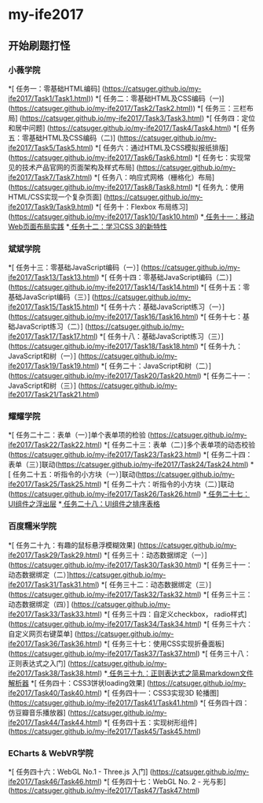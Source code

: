 ﻿# my-ife2017
## 开始刷题打怪
### 小薇学院 
*[ 任务一：零基础HTML编码]    (https://catsuger.github.io/my-ife2017/Task1/Task1.html))
*[ 任务二：零基础HTML及CSS编码（一)]  (https://catsuger.github.io/my-ife2017/Task2/Task2.html))
*[ 任务三：三栏布局]  (https://catsuger.github.io/my-ife2017/Task3/Task3.html)
*[ 任务四：定位和居中问题]  (https://catsuger.github.io/my-ife2017/Task4/Task4.html)
*[ 任务五：零基础HTML及CSS编码（二)] (https://catsuger.github.io/my-ife2017/Task5/Task5.html)
*[ 任务六：通过HTML及CSS模拟报纸排版] (https://catsuger.github.io/my-ife2017/Task6/Task6.html)
*[ 任务七：实现常见的技术产品官网的页面架构及样式布局] (https://catsuger.github.io/my-ife2017/Task7/Task7.html)
*[ 任务八：响应式网格（栅格化）布局] (https://catsuger.github.io/my-ife2017/Task8/Task8.html)
*[ 任务九：使用HTML/CSS实现一个复杂页面] (https://catsuger.github.io/my-ife2017/Task9/Task9.html)
*[ 任务十：Flexbox 布局练习] (https://catsuger.github.io/my-ife2017/Task10/Task10.html)
*[ 任务十一：移动Web页面布局实践](https://catsuger.github.io/my-ife2017/Task11/Task11.html)
*[ 任务十二：学习CSS 3的新特性](https://catsuger.github.io/my-ife2017/Task12/Task12.html)
### 斌斌学院
*[ 任务十三：零基础JavaScript编码（一）] (https://catsuger.github.io/my-ife2017/Task13/Task13.html)
*[ 任务十四：零基础JavaScript编码（二）] (https://catsuger.github.io/my-ife2017/Task14/Task14.html)
*[ 任务十五：零基础JavaScript编码（三）] (https://catsuger.github.io/my-ife2017/Task15/Task15.html)
*[ 任务十六：基础JavaScript练习（一）] (https://catsuger.github.io/my-ife2017/Task16/Task16.html)
*[ 任务十七：基础JavaScript练习（二）] (https://catsuger.github.io/my-ife2017/Task17/Task17.html)
*[ 任务十八：基础JavaScript练习（三）] (https://catsuger.github.io/my-ife2017/Task18/Task18.html)
*[ 任务十九：JavaScript和树（一）] (https://catsuger.github.io/my-ife2017/Task19/Task19.html)
*[ 任务二十：JavaScript和树（二）] (https://catsuger.github.io/my-ife2017/Task20/Task20.html)
*[ 任务二十一：JavaScript和树（三）] (https://catsuger.github.io/my-ife2017/Task21/Task21.html)
### 耀耀学院
*[ 任务二十二：表单（一）]单个表单项的检验 (https://catsuger.github.io/my-ife2017/Task22/Task22.html)
*[ 任务二十三：表单（二）]多个表单项的动态校验 (https://catsuger.github.io/my-ife2017/Task23/Task23.html)
*[ 任务二十四：表单（三）]联动(https://catsuger.github.io/my-ife2017/Task24/Task24.html)
*[ 任务二十五：听指令的小方块（一）]联动(https://catsuger.github.io/my-ife2017/Task25/Task25.html)
*[ 任务二十六：听指令的小方块（二）]联动(https://catsuger.github.io/my-ife2017/Task26/Task26.html)
*[ 任务二十七：UI组件之浮出层](https://catsuger.github.io/my-ife2017/Task27/Task27.html)
*[ 任务二十八：UI组件之排序表格](https://catsuger.github.io/my-ife2017/Task28/Task28.html)
### 百度糯米学院
*[ 任务二十九：有趣的鼠标悬浮模糊效果] (https://catsuger.github.io/my-ife2017/Task29/Task29.html)
*[ 任务三十：动态数据绑定（一）] (https://catsuger.github.io/my-ife2017/Task30/Task30.html)
*[ 任务三十一：动态数据绑定（二）]https://catsuger.github.io/my-ife2017/Task31/Task31.html)
*[ 任务三十二：动态数据绑定（三）] (https://catsuger.github.io/my-ife2017/Task32/Task32.html)
*[ 任务三十三：动态数据绑定（四）] (https://catsuger.github.io/my-ife2017/Task33/Task33.html)
*[ 任务三十四：自定义checkbox， radio样式] (https://catsuger.github.io/my-ife2017/Task34/Task34.html)
*[ 任务三十六：自定义网页右键菜单] (https://catsuger.github.io/my-ife2017/Task36/Task36.html)
*[ 任务三十七：使用CSS实现折叠面板] (https://catsuger.github.io/my-ife2017/Task37/Task37.html)
*[ 任务三十八：正则表达式之入门] (https://catsuger.github.io/my-ife2017/Task38/Task38.html)
*[ 任务三十九：正则表达式之简易markdown文件解析器](https://catsuger.github.io/my-ife2017/Task39/Task39.html)
*[ 任务四十：CSS3饼状loading效果] (https://catsuger.github.io/my-ife2017/Task40/Task40.html)
*[ 任务四十一：CSS3实现3D 轮播图] (https://catsuger.github.io/my-ife2017/Task41/Task41.html)
*[ 任务四十四：仿豆瓣音乐播放器] (https://catsuger.github.io/my-ife2017/Task44/Task44.html)
*[ 任务四十五：实现树形组件] (https://catsuger.github.io/my-ife2017/Task45/Task45.html)
### ECharts & WebVR学院
*[ 任务四十六：WebGL No.1 - Three.js 入门] (https://catsuger.github.io/my-ife2017/Task46/Task46.html)
*[ 任务四十七：WebGL No. 2 - 光与影] (https://catsuger.github.io/my-ife2017/Task47/Task47.html)